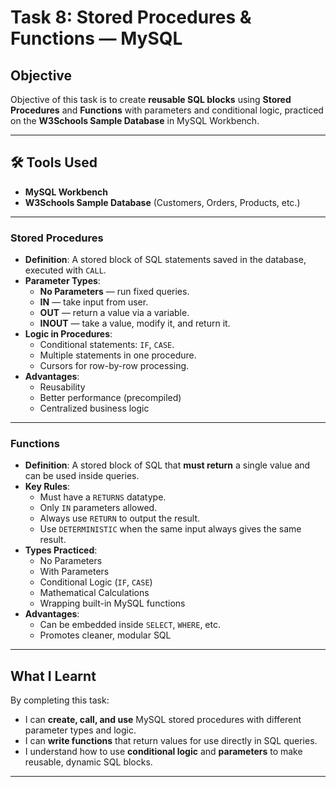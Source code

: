 # Task 8: Stored Procedures & Functions — MySQL

## Objective
Objective of this task is to create **reusable SQL blocks** using **Stored Procedures** and **Functions** with parameters and conditional logic, practiced on the **W3Schools Sample Database** in MySQL Workbench.

---

## 🛠 Tools Used
- **MySQL Workbench**  
- **W3Schools Sample Database** (Customers, Orders, Products, etc.)

---

### Stored Procedures
- **Definition**: A stored block of SQL statements saved in the database, executed with `CALL`.
- **Parameter Types**:
  - **No Parameters** — run fixed queries.
  - **IN** — take input from user.
  - **OUT** — return a value via a variable.
  - **INOUT** — take a value, modify it, and return it.
- **Logic in Procedures**:
  - Conditional statements: `IF`, `CASE`.
  - Multiple statements in one procedure.
  - Cursors for row-by-row processing.
- **Advantages**:
  - Reusability
  - Better performance (precompiled)
  - Centralized business logic

---

### Functions
- **Definition**: A stored block of SQL that **must return** a single value and can be used inside queries.
- **Key Rules**:
  - Must have a `RETURNS` datatype.
  - Only `IN` parameters allowed.
  - Always use `RETURN` to output the result.
  - Use `DETERMINISTIC` when the same input always gives the same result.
- **Types Practiced**:
  - No Parameters
  - With Parameters
  - Conditional Logic (`IF`, `CASE`)
  - Mathematical Calculations
  - Wrapping built-in MySQL functions
- **Advantages**:
  - Can be embedded inside `SELECT`, `WHERE`, etc.
  - Promotes cleaner, modular SQL

---

## What I Learnt
By completing this task:
- I can **create, call, and use** MySQL stored procedures with different parameter types and logic.
- I can **write functions** that return values for use directly in SQL queries.
- I understand how to use **conditional logic** and **parameters** to make reusable, dynamic SQL blocks.

---
